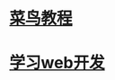# [菜鸟教程](https://www.runoob.com/html/html-links.html)

# [学习web开发](https://developer.mozilla.org/zh-CN/docs/Learn_web_development/Core/Structuring_content/HTML_images)